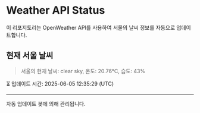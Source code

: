 
# Weather API Status

이 리포지토리는 OpenWeather API를 사용하여 서울의 날씨 정보를 자동으로 업데이트합니다.

## 현재 서울 날씨
> 서울의 현재 날씨: clear sky, 온도: 20.76°C, 습도: 43%

⏳ 업데이트 시간: 2025-06-05 12:35:29 (UTC)

---
자동 업데이트 봇에 의해 관리됩니다.
